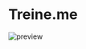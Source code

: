 # Treine.me
  
![preview](https://github.com/marlonfrnds/treine.me/assets/115473116/1e7f1831-11bb-4884-9e25-5d179c2d0e3f)

